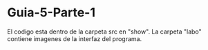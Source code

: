 # Guia-5-Parte-1

El codigo esta dentro de la carpeta src en "show".
La carpeta "labo" contiene imagenes de la interfaz del programa.
